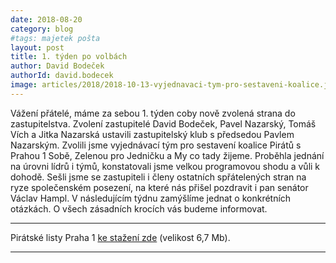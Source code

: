 ```yaml
---
date: 2018-08-20
category: blog
#tags: majetek pošta
layout: post
title: 1. týden po volbách
author: David Bodeček
authorId: david.bodecek
image: articles/2018/2018-10-13-vyjednavaci-tym-pro-sestaveni-koalice.jpg
---
```




Vážení přátelé, máme za sebou 1. týden coby nově zvolená strana do zastupitelstva. Zvolení zastupitelé David Bodeček, Pavel Nazarský, Tomáš Vích a Jitka Nazarská ustavili zastupitelský klub s předsedou Pavlem Nazarským. Zvolili jsme vyjednávací tým pro sestavení koalice Pirátů s Prahou 1 Sobě, Zelenou pro Jedničku a My co tady žijeme. Proběhla jednání na úrovni lídrů i týmů, konstatovali jsme velkou programovou shodu a vůli k dohodě. Sešli jsme se zastupiteli i členy ostatních spřátelených stran na ryze společenském posezení, na které nás přišel pozdravit i pan senátor Václav Hampl.
V následujícím týdnu zamýšlíme jednat o konkrétních otázkách. O všech zásadních krocích vás budeme informovat.


---

Pirátské listy Praha 1 [ke stažení zde](/assets/pdf/2018-09-19-praha-1.pdf) (velikost 6,7 Mb).

- - -
